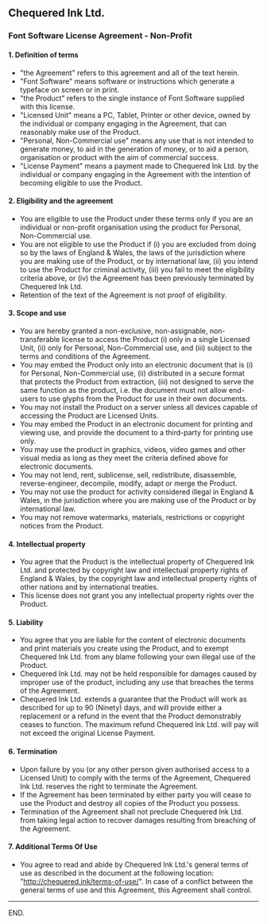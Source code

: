 ## Chequered Ink Ltd.

### Font Software License Agreement - Non-Profit

#### 1\. Definition of terms

-   "the Agreement" refers to this agreement and all of the text herein.
-   "Font Software" means software or instructions which generate a typeface on screen or in print.
-   "the Product" refers to the single instance of Font Software supplied with this license.
-   "Licensed Unit" means a PC, Tablet, Printer or other device, owned by the individual or company
    engaging in the Agreement, that can reasonably make use of the Product.
-   "Personal, Non-Commercial use" means any use that is not intended to generate money, to aid in
    the generation of money, or to aid a person, organisation or product with the aim of commercial
    success.
-   "License Payment" means a payment made to Chequered Ink Ltd. by the individual or company
    engaging in the Agreement with the intention of becoming eligible to use the Product.

#### 2\. Eligibility and the agreement

-   You are eligible to use the Product under these terms only if you are an individual or
    non-profit organisation using the product for Personal, Non-Commercial use.
-   You are not eligible to use the Product if (i) you are excluded from doing so by the laws of
    England & Wales, the laws of the jurisdiction where you are making use of the Product, or by
    international law, (ii) you intend to use the Product for criminal activity, (iii) you fail to
    meet the eligibility criteria above, or (iv) the Agreement has been previously terminated by
    Chequered Ink Ltd.
-   Retention of the text of the Agreement is not proof of eligibility.

#### 3\. Scope and use

-   You are hereby granted a non-exclusive, non-assignable, non-transferable license to access the
    Product (i) only in a single Licensed Unit, (ii) only for Personal, Non-Commercial use, and
    (iii) subject to the terms and conditions of the Agreement.
-   You may embed the Product only into an electronic document that is (i) for Personal,
    Non-Commercial use, (ii) distributed in a secure format that protects the Product from
    extraction, (iii) not designed to serve the same function as the product, i.e. the document must
    not allow end-users to use glyphs from the Product for use in their own documents.
-   You may not install the Product on a server unless all devices capable of accessing the Product
    are Licensed Units.
-   You may embed the Product in an electronic document for printing and viewing use, and provide
    the document to a third-party for printing use only.
-   You may use the product in graphics, videos, video games and other visual media as long as they
    meet the criteria defined above for electronic documents.
-   You may not lend, rent, sublicense, sell, redistribute, disassemble, reverse-engineer,
    decompile, modify, adapt or merge the Product.
-   You may not use the product for activity considered illegal in England & Wales, in the
    jurisdiction where you are making use of the Product or by international law.
-   You may not remove watermarks, materials, restrictions or copyright notices from the Product.

#### 4\. Intellectual property

-   You agree that the Product is the intellectual property of Chequered Ink Ltd. and protected by
    copyright law and intellectual property rights of England & Wales, by the copyright law and
    intellectual property rights of other nations and by international treaties.
-   This license does not grant you any intellectual property rights over the Product.

#### 5\. Liability

-   You agree that you are liable for the content of electronic documents and print materials you
    create using the Product, and to exempt Chequered Ink Ltd. from any blame following your own
    illegal use of the Product.
-   Chequered Ink Ltd. may not be held responsible for damages caused by improper use of the
    product, including any use that breaches the terms of the Agreement.
-   Chequered Ink Ltd. extends a guarantee that the Product will work as described for up to 90
    (Ninety) days, and will provide either a replacement or a refund in the event that the Product
    demonstrably ceases to function. The maximum refund Chequered Ink Ltd. will pay will not exceed
    the original License Payment.

#### 6\. Termination

-   Upon failure by you (or any other person given authorised access to a Licensed Unit) to comply
    with the terms of the Agreement, Chequered Ink Ltd. reserves the right to terminate the
    Agreement.
-   If the Agreement has been terminated by either party you will cease to use the Product and
    destroy all copies of the Product you possess.
-   Termination of the Agreement shall not preclude Chequered Ink Ltd. from taking legal action to
    recover damages resulting from breaching of the Agreement.

#### 7\. Additional Terms Of Use

-   You agree to read and abide by Chequered Ink Ltd.'s general terms of use as described in the
    document at the following location: "http://chequered.ink/terms-of-use/". In case of a conflict
    between the general terms of use and this Agreement, this Agreement shall control.

---

END.
